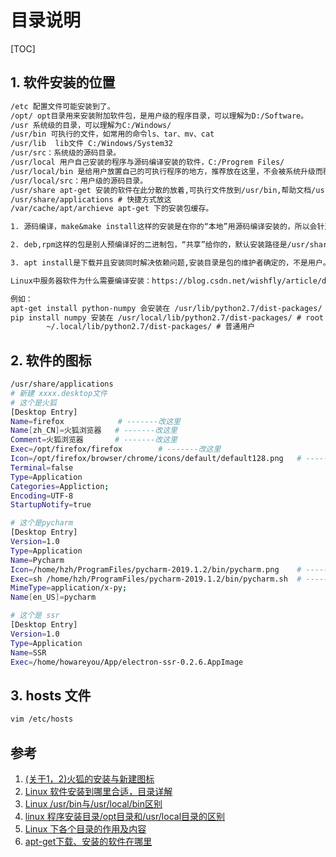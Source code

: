 # 目录说明

[TOC]

## 1. 软件安装的位置

```txt
/etc 配置文件可能安装到了。
/opt/ opt目录用来安装附加软件包，是用户级的程序目录，可以理解为D:/Software。
/usr 系统级的目录，可以理解为C:/Windows/
/usr/bin 可执行的文件，如常用的命令ls、tar、mv、cat
/usr/lib  lib文件 C:/Windows/System32
/usr/src：系统级的源码目录。
/usr/local 用户自己安装的程序与源码编译安装的软件，C:/Progrem Files/
/usr/local/bin 是给用户放置自己的可执行程序的地方，推荐放在这里，不会被系统升级而覆盖同名文件。
/usr/local/src：用户级的源码目录。
/usr/share apt-get 安装的软件在此分散的放着,可执行文件放到/usr/bin,帮助文档/usr/share/doc /usr/share/man
/usr/share/applications # 快捷方式放这
/var/cache/apt/archieve apt-get 下的安装包缓存。

1. 源码编译，make&make install这样的安装是在你的“本地”用源码编译安装的，所以会针对你的电脑硬件进行优化，因为是“本地”编译的，所以默认安装路径是/usr/local（头文件安装到/usr/local/include,库：/usr/local/lib;所以如果编译的时候，指定了安装目录，再以后编译其他文件的时候，如果需要依赖这些安装在其他目录的文件，需要软连接到/usr/include /usr/lib）

2. deb,rpm这样的包是别人预编译好的二进制包，“共享”给你的，默认安装路径是/usr/share

3. apt install是下载并且安装同时解决依赖问题,安装目录是包的维护者确定的，不是用户。make是源码编译

Linux中服务器软件为什么需要编译安装：https://blog.csdn.net/wishfly/article/details/62043151

例如：
apt-get install python-numpy 会安装在 /usr/lib/python2.7/dist-packages/
pip install numpy 安装在 /usr/local/lib/python2.7/dist-packages/ # root 用户
        ~/.local/lib/python2.7/dist-packages/ # 普通用户
```

## 2. 软件的图标

```bash
/usr/share/applications
# 新建 xxxx.desktop文件
# 这个是火狐
[Desktop Entry]
Name=firefox            # -------改这里
Name[zh_CN]=火狐浏览器   # -------改这里
Comment=火狐浏览器       # -------改这里
Exec=/opt/firefox/firefox        # -------改这里
Icon=/opt/firefox/browser/chrome/icons/default/default128.png   # -------改这里
Terminal=false
Type=Application
Categories=Appliction;
Encoding=UTF-8
StartupNotify=true

# 这个是pycharm
[Desktop Entry]
Version=1.0
Type=Application
Name=Pycharm
Icon=/home/hzh/ProgramFiles/pycharm-2019.1.2/bin/pycharm.png    # -------改这里
Exec=sh /home/hzh/ProgramFiles/pycharm-2019.1.2/bin/pycharm.sh  # -------改这里
MimeType=application/x-py;
Name[en_US]=pycharm

# 这个是 ssr
[Desktop Entry]
Version=1.0
Type=Application
Name=SSR
Exec=/home/howareyou/App/electron-ssr-0.2.6.AppImage
```

## 3. hosts 文件

```bash
vim /etc/hosts
```

## 参考

1. [(关于1，2)火狐的安装与新建图标](https://blog.csdn.net/wrongyao/article/details/81809917)
2. [Linux 软件安装到哪里合适，目录详解](https://blog.csdn.net/qq_15766181/article/details/80755786)
3. [Linux /usr/bin与/usr/local/bin区别](https://www.jianshu.com/p/5de2286b2e97)
4. [linux 程序安装目录/opt目录和/usr/local目录的区别](https://www.jb51.net/article/141748.htm)
5. [Linux 下各个目录的作用及内容](https://www.cnblogs.com/sytfyf/p/6364691.html)
6. [apt-get下载、安装的软件在哪里](https://www.cnblogs.com/hanxing/p/3996103.html)
